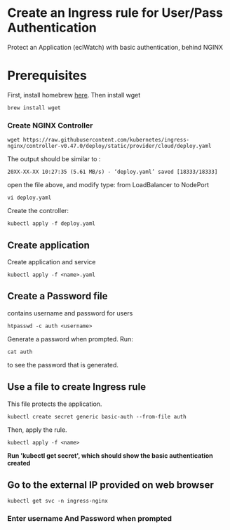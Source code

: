 # Create an Ingress rule for User/Pass Authentication

Protect an Application (eclWatch) with basic authentication, behind NGINX

# Prerequisites
First, install homebrew [here](https://brew.sh).  Then install wget

```
brew install wget
```     

### Create NGINX Controller
```
wget https://raw.githubusercontent.com/kubernetes/ingress-nginx/controller-v0.47.0/deploy/static/provider/cloud/deploy.yaml

```
The output should be similar to :
```
20XX-XX-XX 10:27:35 (5.61 MB/s) - ‘deploy.yaml’ saved [18333/18333] 

```
open the file above, and modify type: from LoadBalancer to NodePort
``` 
vi deploy.yaml 

```
Create the controller:
``` 
kubectl apply -f deploy.yaml

```
## Create application
Create application and service

```
kubectl apply -f <name>.yaml

```
## Create a Password file 
contains username and password for users

```
htpasswd -c auth <username>

```
Generate a password when prompted. Run:
```
cat auth

```
to see the password that is generated.

## Use a file to create Ingress rule
This file protects the application.  

```
kubectl create secret generic basic-auth --from-file auth

``` 
Then, apply the rule.
```
kubectl apply -f <name>

```

**Run 'kubectl get secret', which should show the basic authentication created**
## Go to the external IP provided on web browser
```
kubectl get svc -n ingress-nginx

```
### Enter username And Password when prompted
